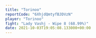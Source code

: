 ```yaml
---
title: "Torinoo"
reportCode: "6XhjdQmtyfBJDVzN"
player: "Torinoo"
fight: "Lady Vashj - Wipe 8 (68.99%)"
date: 2021-10-03T19:05:08.133000+00:00
---
```

